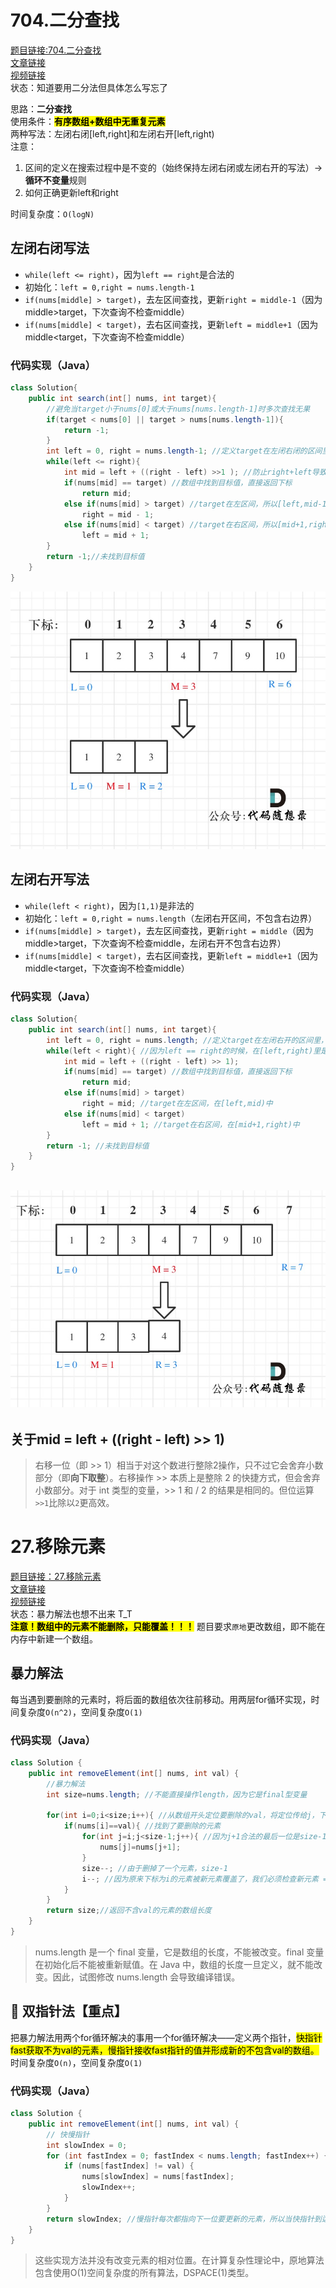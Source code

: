 # 704.二分查找
[题目链接:704.二分查找](https://leetcode.cn/problems/binary-search/)  
[文章链接](https://programmercarl.com/0704.%E4%BA%8C%E5%88%86%E6%9F%A5%E6%89%BE.html#%E7%AE%97%E6%B3%95%E5%85%AC%E5%BC%80%E8%AF%BE)  
[视频链接](https://www.bilibili.com/video/BV1fA4y1o715/?vd_source=bb16fbea368fef2149255510d2feefbe)  
状态：知道要用二分法但具体怎么写忘了

思路：**二分查找**  
使用条件：<mark>**有序数组+数组中无重复元素**</mark>  
两种写法：左闭右闭[left,right]和左闭右开[left,right)  
注意：  
1. 区间的定义在搜索过程中是不变的（始终保持左闭右闭或左闭右开的写法）->**循环不变量**规则
2. 如何正确更新left和right  

时间复杂度：`O(logN)`


## 左闭右闭写法
* `while(left <= right)`，因为`left == right`是合法的
* 初始化：`left = 0,right = nums.length-1`
* `if(nums[middle] > target)`，去左区间查找，更新`right = middle-1`（因为middle>target，下次查询不检查middle）
* `if(nums[middle] < target)`，去右区间查找，更新`left = middle+1`（因为middle<target，下次查询不检查middle）
### 代码实现（Java）

```java
class Solution{
    public int search(int[] nums, int target){
        //避免当target小于nums[0]或大于nums[nums.length-1]时多次查找无果
        if(target < nums[0] || target > nums[nums.length-1]){
            return -1;
        }
        int left = 0, right = nums.length-1; //定义target在左闭右闭的区间里，即[left,right]
        while(left <= right){
            int mid = left + ((right - left) >>1 ); //防止right+left导致内存溢出
            if(nums[mid] == target) //数组中找到目标值，直接返回下标
                return mid;
            else if(nums[mid] > target) //target在左区间，所以[left,mid-1]
                right = mid - 1;
            else if(nums[mid] < target) //target在右区间，所以[mid+1,right]
                left = mid + 1;
        }
        return -1;//未找到目标值
    }
}
```
![左闭右闭查找过程](/images/1-1.jpg)
## 左闭右开写法
* `while(left < right)`，因为`[1,1)`是非法的
* 初始化：`left = 0,right = nums.length`（左闭右开区间，不包含右边界）
* `if(nums[middle] > target)`，去左区间查找，更新`right = middle`（因为middle>target，下次查询不检查middle，左闭右开不包含右边界）
* `if(nums[middle] < target)`，去右区间查找，更新`left = middle+1`（因为middle<target，下次查询不检查middle）
### 代码实现（Java）
```java
class Solution{
    public int search(int[] nums, int target){
        int left = 0, right = nums.length; //定义target在左闭右开的区间里，即[left,right)
        while(left < right){ //因为left == right的时候，在[left,right)里是无效的区间，所以用 <
            int mid = left + ((right - left) >> 1);
            if(nums[mid] == target) //数组中找到目标值，直接返回下标
                return mid;
            else if(nums[mid] > target)
                right = mid; //target在左区间，在[left,mid)中
            else if(nums[mid] < target)
                left = mid + 1; //target在右区间，在[mid+1,right)中
        }
        return -1; //未找到目标值
    }
}
```
![左闭右开查找过程](/images/1-2.jpg)
---
## 关于mid = left + ((right - left) >> 1)
> 右移一位（即 >> 1）相当于对这个数进行整除2操作，只不过它会舍弃小数部分（即**向下取整**）。右移操作 >> 本质上是整除 2 的快捷方式，但会舍弃小数部分。对于 int 类型的变量，>> 1 和 / 2 的结果是相同的。但位运算`>>1`比除以`2`更高效。

# 27.移除元素
[题目链接：27.移除元素](https://leetcode.cn/problems/remove-element/)  
[文章链接](https://programmercarl.com/0027.%E7%A7%BB%E9%99%A4%E5%85%83%E7%B4%A0.html)  
[视频链接](https://www.bilibili.com/video/BV12A4y1Z7LP)  
状态：暴力解法也想不出来 T_T  
<mark>**注意！数组中的元素不能删除，只能覆盖！！！**</mark> 题目要求`原地`更改数组，即不能在内存中新建一个数组。

## 暴力解法
每当遇到要删除的元素时，将后面的数组依次往前移动。用两层for循环实现，时间复杂度`O(n^2)`，空间复杂度`O(1)`
### 代码实现（Java）
```java
class Solution {
    public int removeElement(int[] nums, int val) {
        //暴力解法
        int size=nums.length; //不能直接操作length，因为它是final型变量
        
        for(int i=0;i<size;i++){ //从数组开头定位要删除的val，将定位传给j，下标j+1的元素赋给下标为j的元素，将val覆盖掉，后面依次往前移一位
            if(nums[i]==val){ //找到了要删除的元素
                for(int j=i;j<size-1;j++){ //因为j+1合法的最后一位是size-1，所以j+1<size
                    nums[j]=nums[j+1];
                }
                size--; //由于删掉了一个元素，size-1
                i--; //因为原来下标为i的元素被新元素覆盖了，我们必须检查新元素 == val，所以i应该不动。但由于每次循环i+1，所以这里要i-1，i才会不变
            }
        }
        return size;//返回不含val的元素的数组长度
    }
}
```
>nums.length 是一个 final 变量，它是数组的长度，不能被改变。final 变量在初始化后不能被重新赋值。在 Java 中，数组的长度一旦定义，就不能改变。因此，试图修改 nums.length 会导致编译错误。

## 🏁 双指针法【重点】
把暴力解法用两个for循环解决的事用一个for循环解决——定义两个指针，<mark>快指针fast获取不为val的元素，慢指针接收fast指针的值并形成新的不包含val的数组。</mark>时间复杂度`O(n)`，空间复杂度`O(1)`
### 代码实现（Java）
```java
class Solution {
    public int removeElement(int[] nums, int val) {
        // 快慢指针
        int slowIndex = 0;
        for (int fastIndex = 0; fastIndex < nums.length; fastIndex++) {
            if (nums[fastIndex] != val) {
                nums[slowIndex] = nums[fastIndex];
                slowIndex++;
            }
        }
        return slowIndex; //慢指针每次都指向下一位要更新的元素，所以当快指针到达数组末尾时，慢指针对应的下标=新数组的长度
    }
}
```
> 这些实现方法并没有改变元素的相对位置。在计算复杂性理论中，原地算法包含使用O(1)空间复杂度的所有算法，DSPACE(1)类型。